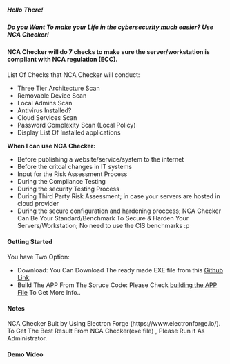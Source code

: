 <h5>Hello There!</h5>
<h5>Do you Want To make your Life in the cybersecurity much easier? Use NCA Checker!</h5>

<h4>NCA Checker will do 7 checks to make sure the server/workstation is compliant with NCA regulation (ECC). </h4>

List Of Checks that NCA Checker will conduct:
<ul>
<li>Three Tier Architecture Scan</li>
<li>Removable Device Scan</li>
<li>Local Admins Scan</li>
<li>Antivirus Installed?</li>
<li>Cloud Services Scan</li>
<li>Password Complexity Scan (Local Policy)</li>
<li>Display List Of Installed applications</li>
</ul>

<b>When I can use NCA Checker:</b>
<ul>
<li>Before publishing a website/service/system to the internet</li>
<li>Before the critcal changes in IT systems</li>
<li>Input for the Risk Assessment Process</li>
<li>During the Compliance Testing</li>
<li>During the security Testing Process</li>
<li>During Third Party Risk Assessment; in case your servers are hosted in cloud provider </li>
<li>During the secure configuration and hardening proccess; NCA Checker Can Be Your Standard/Benchmark To Secure & Harden Your Servers/Workstation; No need to use the CIS benchmarks :p </li>
</ul>

<h4>Getting Started</h4>
You have Two Option:
<ul>
<li>Download: You Can Download The ready made EXE file from this <a href='https://github.com/malduhaymi/NCA-checker/blob/main/NCAChecker-1.0.0%20Setup.zip'>Github Link</a></li>
<li>Build The APP From The Soruce Code: Please Check <a href='https://github.com/malduhaymi/NCA-checker/blob/main/building%20the%20APP'>building the APP File</a> To Get More Info..</li>
</ul>

<h4>Notes</h4>
NCA Checker Buit by Using Electron Forge (https://www.electronforge.io/).
<br/>
To Get The Best Result From NCA Checker(exe file) , Please Run it As Administrator.


<h4>Demo Video</h4>



